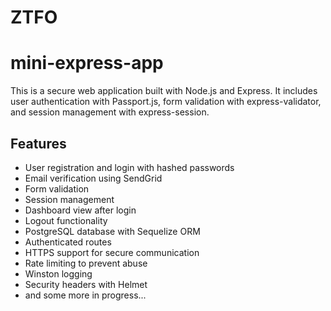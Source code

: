 # ZTFO
# mini-express-app

This is a secure web application built with Node.js and Express. It includes user authentication with Passport.js, form validation with express-validator, and session management with express-session.

## Features

- User registration and login with hashed passwords
- Email verification using SendGrid
- Form validation
- Session management
- Dashboard view after login
- Logout functionality
- PostgreSQL database with Sequelize ORM
- Authenticated routes
- HTTPS support for secure communication
- Rate limiting to prevent abuse
- Winston logging
- Security headers with Helmet
- and some more in progress...
